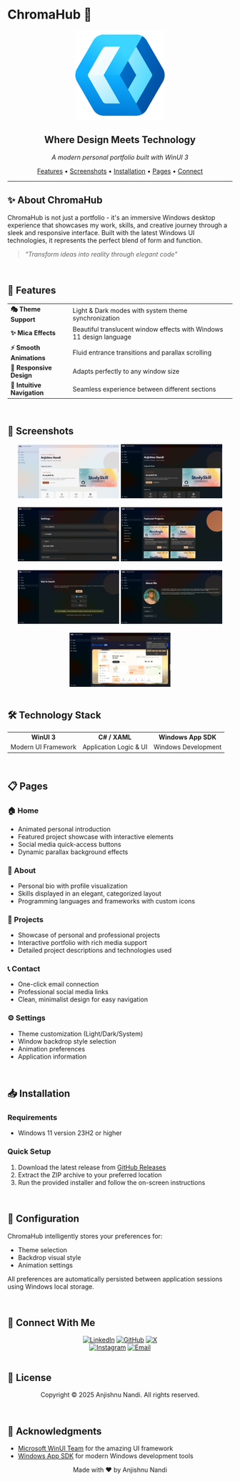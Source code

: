 # ChromaHub 🎨

<div align="center">
  <img src="Assets/beta.png" alt="ChromaHub Logo" width="200" />
  <h2>Where Design Meets Technology</h2>
  <p><i>A modern personal portfolio built with WinUI 3</i></p>
  
  <p>
    <a href="#features">Features</a> •
    <a href="#screenshots">Screenshots</a> •
    <a href="#installation">Installation</a> •
    <a href="#pages">Pages</a> •
    <a href="#connect-with-me">Connect</a>
  </p>
</div>

<hr />

## ✨ About ChromaHub

ChromaHub is not just a portfolio - it's an immersive Windows desktop experience that showcases my work, skills, and creative journey through a sleek and responsive interface. Built with the latest Windows UI technologies, it represents the perfect blend of form and function.

> *"Transform ideas into reality through elegant code"*

<br>

## 🚀 Features

<table>
  <tr>
    <td><b>🎭 Theme Support</b></td>
    <td>Light & Dark modes with system theme synchronization</td>
  </tr>
  <tr>
    <td><b>✨ Mica Effects</b></td>
    <td>Beautiful translucent window effects with Windows 11 design language</td>
  </tr>
  <tr>
    <td><b>⚡ Smooth Animations</b></td>
    <td>Fluid entrance transitions and parallax scrolling</td>
  </tr>
  <tr>
    <td><b>📱 Responsive Design</b></td>
    <td>Adapts perfectly to any window size</td>
  </tr>
  <tr>
    <td><b>🧭 Intuitive Navigation</b></td>
    <td>Seamless experience between different sections</td>
  </tr>
</table>

<br>

## 📸 Screenshots

<div align="center">
  <img src="Assets/Screenshots/1.png" alt="HomePage Light Theme" width="45%" />
  <img src="Assets/Screenshots/2.png" alt="HomePage Dark Theme" width="45%" />
  <br /><br />
  <img src="Assets/Screenshots/3.png" alt="Settings Page" width="45%" />
  <img src="Assets/Screenshots/4.png" alt="Projects Page" width="45%" />
  <br /><br />
  <img src="Assets/Screenshots/5.png" alt="Contact Page" width="45%" />
  <img src="Assets/Screenshots/6.png" alt="About Page" width="45%" />
  <br /><br />
  <img src="Assets/Screenshots/7.png" alt="WebView2 Page" width="45%" />
</div>

<br>

## 🛠️ Technology Stack

<div align="center">
  <table>
    <tr>
      <td align="center"><b>WinUI 3</b></td>
      <td align="center"><b>C# / XAML</b></td>
      <td align="center"><b>Windows App SDK</b></td>
    </tr>
    <tr>
      <td align="center">Modern UI Framework</td>
      <td align="center">Application Logic & UI</td>
      <td align="center">Windows Development</td>
    </tr>
  </table>
</div>

<br>

## 📋 Pages

### 🏠 Home
- Animated personal introduction
- Featured project showcase with interactive elements  
- Social media quick-access buttons
- Dynamic parallax background effects

### 👤 About
- Personal bio with profile visualization
- Skills displayed in an elegant, categorized layout
- Programming languages and frameworks with custom icons

### 💼 Projects
- Showcase of personal and professional projects
- Interactive portfolio with rich media support
- Detailed project descriptions and technologies used

### 📞 Contact
- One-click email connection
- Professional social media links
- Clean, minimalist design for easy navigation

### ⚙️ Settings
- Theme customization (Light/Dark/System)
- Window backdrop style selection
- Animation preferences
- Application information

<br>

## 📥 Installation

### Requirements
- Windows 11 version 23H2 or higher

### Quick Setup
1. Download the latest release from [GitHub Releases](https://github.com/cromaguy/ChromaHub/releases)
2. Extract the ZIP archive to your preferred location
3. Run the provided installer and follow the on-screen instructions

<br>

## 🔧 Configuration

ChromaHub intelligently stores your preferences for:
- Theme selection
- Backdrop visual style
- Animation settings

All preferences are automatically persisted between application sessions using Windows local storage.

<br>

## 👋 Connect With Me

<div align="center">
  <a href="https://linkedin.com/in/anjishnu-nandi"><img src="https://img.shields.io/badge/LinkedIn-anjishnu--nandi-blue?style=for-the-badge&logo=linkedin" alt="LinkedIn" /></a>
  <a href="https://github.com/cromaguy"><img src="https://img.shields.io/badge/GitHub-cromaguy-black?style=for-the-badge&logo=github" alt="GitHub" /></a>
  <a href="https://x.com/AnjiCroma"><img src="https://img.shields.io/badge/X-@AnjiCroma-black?style=for-the-badge&logo=x" alt="X" /></a>
  <br />
  <a href="https://instagram.com/its.chroma.anji"><img src="https://img.shields.io/badge/Instagram-its.chroma.anji-purple?style=for-the-badge&logo=instagram" alt="Instagram" /></a>
  <a href="mailto:anjicroma@gmail.com"><img src="https://img.shields.io/badge/Email-anjicroma@gmail.com-red?style=for-the-badge&logo=gmail" alt="Email" /></a>
</div>

<br>

## 📝 License

<div align="center">
  <p>Copyright © 2025 Anjishnu Nandi. All rights reserved.</p>
</div>

<br>

## 🙏 Acknowledgments

- [Microsoft WinUI Team](https://github.com/microsoft/microsoft-ui-xaml) for the amazing UI framework
- [Windows App SDK](https://github.com/microsoft/WindowsAppSDK) for modern Windows development tools

<div align="center">
  <p>Made with ❤️ by Anjishnu Nandi</p>
</div>
